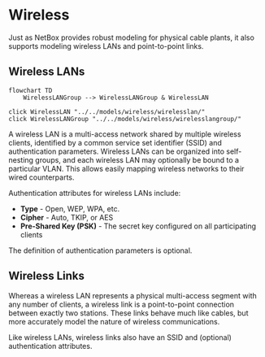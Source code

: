 # Wireless

Just as NetBox provides robust modeling for physical cable plants, it also supports modeling wireless LANs and point-to-point links.

## Wireless LANs

```mermaid
flowchart TD
    WirelessLANGroup --> WirelessLANGroup & WirelessLAN

click WirelessLAN "../../models/wireless/wirelesslan/"
click WirelessLANGroup "../../models/wireless/wirelesslangroup/"
```

A wireless LAN is a multi-access network shared by multiple wireless clients, identified by a common service set identifier (SSID) and authentication parameters. Wireless LANs can be organized into self-nesting groups, and each wireless LAN may optionally be bound to a particular VLAN. This allows easily mapping wireless networks to their wired counterparts.

Authentication attributes for wireless LANs include:

* **Type** - Open, WEP, WPA, etc.
* **Cipher** - Auto, TKIP, or AES
* **Pre-Shared Key (PSK)** - The secret key configured on all participating clients

The definition of authentication parameters is optional.

## Wireless Links

Whereas a wireless LAN represents a physical multi-access segment with any number of clients, a wireless link is a point-to-point connection between exactly two stations. These links behave much like cables, but more accurately model the nature of wireless communications.

Like wireless LANs, wireless links also have an SSID and (optional) authentication attributes.
